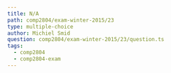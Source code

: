 ```yaml
---
title: N/A
path: comp2804/exam-winter-2015/23
type: multiple-choice
author: Michiel Smid
question: comp2804/exam-winter-2015/23/question.ts
tags:
  - comp2804
  - comp2804-exam
---
```

